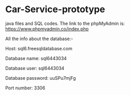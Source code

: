 # Car-Service-prototype
java files and SQL codes.
The link to the phpMyAdmin is: https://www.phpmyadmin.co/index.php

All the info about the database:-

Host: sql6.freesqldatabase.com

Database name: sql6443034

Database user: sql6443034

Database password: uuSPu7mjFg

Port number: 3306

